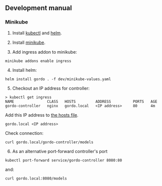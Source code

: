 ## Development manual

### Minikube

1. Install [kubectl](https://kubernetes.io/docs/tasks/tools/#kubectl) and [helm](https://helm.sh/docs/intro/install/).
2. Install [minikube](https://minikube.sigs.k8s.io/docs/start/).

3. Add ingress addon to minikube:
```
minikube addons enable ingress
```
4. Install helm:
```
helm install gordo . -f dev/minikube-values.yaml
```
5. Checkout an IP address for controller:
```
> kubectl get ingress
NAME               CLASS   HOSTS         ADDRESS          PORTS   AGE
gordo-controller   nginx   gordo.local   <IP address>     80      4m
```
Add this IP address to [the hosts file](https://en.wikipedia.org/wiki/Hosts_(file)).
```
gordo.local <IP address>
```
Check connection:
```
curl gordo.local/gordo-controller/models
```
6. As an alternative port-forward controller's port
```
kubectl port-forward service/gordo-controller 8080:80
```
and:
```
curl gordo.local:8080/models
```

